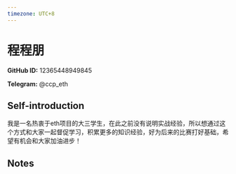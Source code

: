 ```yaml
---
timezone: UTC+8
---
```


# 程程朋

**GitHub ID:** 12365448949845

**Telegram:** @ccp_eth

## Self-introduction

我是一名热衷于eth项目的大三学生，在此之前没有说明实战经验，所以想通过这个方式和大家一起督促学习，积累更多的知识经验，好为后来的比赛打好基础，希望有机会和大家加油进步！

## Notes

<!-- Content_START -->


<!-- Content_END -->
